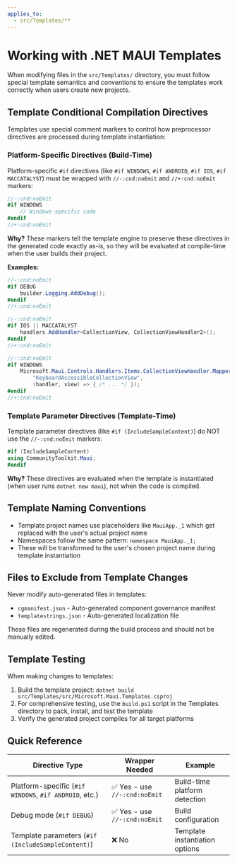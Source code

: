 ```yaml
---
applies_to:
  - src/Templates/**
---
```


# Working with .NET MAUI Templates

When modifying files in the `src/Templates/` directory, you must follow special template semantics and conventions to ensure the templates work correctly when users create new projects.

## Template Conditional Compilation Directives

Templates use special comment markers to control how preprocessor directives are processed during template instantiation:

### Platform-Specific Directives (Build-Time)

Platform-specific `#if` directives (like `#if WINDOWS`, `#if ANDROID`, `#if IOS`, `#if MACCATALYST`) must be wrapped with `//-:cnd:noEmit` and `//+:cnd:noEmit` markers:

```csharp
//-:cnd:noEmit
#if WINDOWS
    // Windows-specific code
#endif
//+:cnd:noEmit
```

**Why?** These markers tell the template engine to preserve these directives in the generated code exactly as-is, so they will be evaluated at compile-time when the user builds their project.

**Examples:**
```csharp
//-:cnd:noEmit
#if DEBUG
    builder.Logging.AddDebug();
#endif
//+:cnd:noEmit

//-:cnd:noEmit
#if IOS || MACCATALYST
    handlers.AddHandler<CollectionView, CollectionViewHandler2>();
#endif
//+:cnd:noEmit

//-:cnd:noEmit
#if WINDOWS
    Microsoft.Maui.Controls.Handlers.Items.CollectionViewHandler.Mapper.AppendToMapping(
        "KeyboardAccessibleCollectionView", 
        (handler, view) => { /* ... */ });
#endif
//+:cnd:noEmit
```

### Template Parameter Directives (Template-Time)

Template parameter directives (like `#if (IncludeSampleContent)`) do NOT use the `//-:cnd:noEmit` markers:

```csharp
#if (IncludeSampleContent)
using CommunityToolkit.Maui;
#endif
```

**Why?** These directives are evaluated when the template is instantiated (when user runs `dotnet new maui`), not when the code is compiled.

## Template Naming Conventions

- Template project names use placeholders like `MauiApp._1` which get replaced with the user's actual project name
- Namespaces follow the same pattern: `namespace MauiApp._1;`
- These will be transformed to the user's chosen project name during template instantiation

## Files to Exclude from Template Changes

Never modify auto-generated files in templates:
- `cgmanifest.json` - Auto-generated component governance manifest
- `templatestrings.json` - Auto-generated localization file

These files are regenerated during the build process and should not be manually edited.

## Template Testing

When making changes to templates:
1. Build the template project: `dotnet build src/Templates/src/Microsoft.Maui.Templates.csproj`
2. For comprehensive testing, use the `build.ps1` script in the Templates directory to pack, install, and test the template
3. Verify the generated project compiles for all target platforms

## Quick Reference

| Directive Type | Wrapper Needed | Example |
|---|---|---|
| Platform-specific (`#if WINDOWS`, `#if ANDROID`, etc.) | ✅ Yes - use `//-:cnd:noEmit` | Build-time platform detection |
| Debug mode (`#if DEBUG`) | ✅ Yes - use `//-:cnd:noEmit` | Build configuration |
| Template parameters (`#if (IncludeSampleContent)`) | ❌ No | Template instantiation options |
